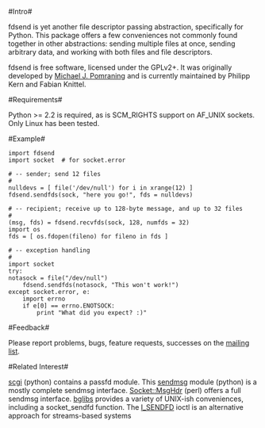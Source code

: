 #Intro#

fdsend is yet another file descriptor passing abstraction, specifically for Python. This package offers a few conveniences not commonly found together in other abstractions: sending multiple files at once, sending arbitrary data, and working with both files and file descriptors.

fdsend is free software, licensed under the GPLv2+. It was originally developed by [Michael J. Pomraning](http://pilcrow.madison.wi.us/) and is currently maintained by Philipp Kern and Fabian Knittel.

#Requirements#

Python >= 2.2 is required, as is SCM_RIGHTS support on AF_UNIX sockets. Only Linux has been tested.

#Example#

    import fdsend
    import socket  # for socket.error    

    # -- sender; send 12 files
    #
    nulldevs = [ file('/dev/null') for i in xrange(12) ]
    fdsend.sendfds(sock, "here you go!", fds = nulldevs)

    # -- recipient; receive up to 128-byte message, and up to 32 files
    #
    (msg, fds) = fdsend.recvfds(sock, 128, numfds = 32)
    import os
    fds = [ os.fdopen(fileno) for fileno in fds ]

    # -- exception handling
    #
    import socket
    try:
	notasock = file("/dev/null")
        fdsend.sendfds(notasock, "This won't work!")
    except socket.error, e:
        import errno
        if e[0] == errno.ENOTSOCK:
            print "What did you expect? :)"

#Feedback#

Please report problems, bugs, feature requests, successes on the [mailing list](https://groups.google.com/group/python-fdsend).

#Related Interest#

[scgi](http://www.mems-exchange.org/software/scgi/) (python) contains a passfd module.
This [sendmsg](http://www.python.org/pycon/dc2004/papers/51/migration-code/sendmsg/) module (python) is a mostly complete sendmsg interface.
[Socket::MsgHdr](http://search.cpan.org/dist/Socket-MsgHdr/lib/Socket/MsgHdr.pm) (perl) offers a full sendmsg interface.
[bglibs](http://untroubled.org/bglibs/) provides a variety of UNIX-ish conveniences, including a socket_sendfd function.
The [I_SENDFD](http://pubs.opengroup.org/onlinepubs/007908799/xsh/ioctl.html) ioctl is an alternative approach for streams-based systems